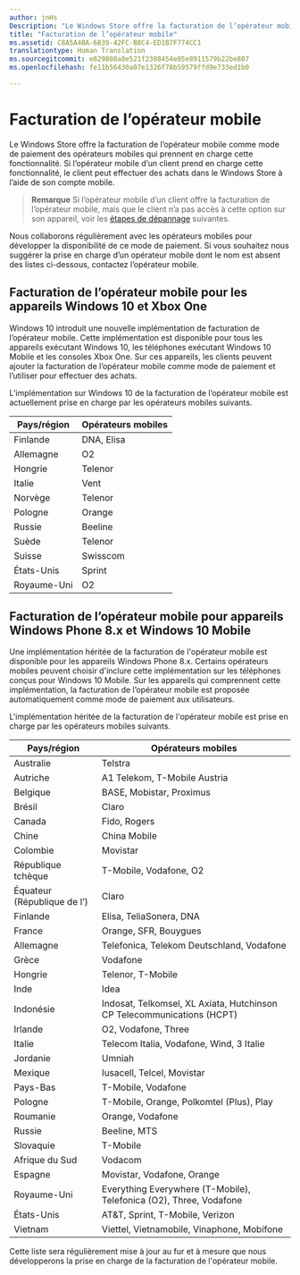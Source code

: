 ```yaml
---
author: jnHs
Description: "Le Windows Store offre la facturation de l’opérateur mobile comme mode de paiement des opérateurs mobiles qui prennent en charge cette fonctionnalité."
title: "Facturation de l’opérateur mobile"
ms.assetid: C8A5A4BA-6B39-42FC-B8C4-ED1B7F774CC1
translationtype: Human Translation
ms.sourcegitcommit: e829808a8e521f2308454e05e8911579b22be807
ms.openlocfilehash: fe11b56430a07e1326f78b59579ffd9e733ed1b0

---
```


# <a name="mobile-operator-billing"></a>Facturation de l’opérateur mobile


Le Windows Store offre la facturation de l’opérateur mobile comme mode de paiement des opérateurs mobiles qui prennent en charge cette fonctionnalité. Si l’opérateur mobile d’un client prend en charge cette fonctionnalité, le client peut effectuer des achats dans le Windows Store à l’aide de son compte mobile.

> **Remarque** Si l’opérateur mobile d’un client offre la facturation de l’opérateur mobile, mais que le client n’a pas accès à cette option sur son appareil, voir les [étapes de dépannage](http://go.microsoft.com/fwlink/p/?LinkId=523993) suivantes.

Nous collaborons régulièrement avec les opérateurs mobiles pour développer la disponibilité de ce mode de paiement. Si vous souhaitez nous suggérer la prise en charge d’un opérateur mobile dont le nom est absent des listes ci-dessous, contactez l’opérateur mobile.

## <a name="mobile-operator-billing-for-windows-10-and-xbox-one-devices"></a>Facturation de l’opérateur mobile pour les appareils Windows 10 et Xbox One

Windows 10 introduit une nouvelle implémentation de facturation de l’opérateur mobile. Cette implémentation est disponible pour tous les appareils exécutant Windows 10, les téléphones exécutant Windows 10 Mobile et les consoles Xbox One. Sur ces appareils, les clients peuvent ajouter la facturation de l’opérateur mobile comme mode de paiement et l’utiliser pour effectuer des achats. 

L’implémentation sur Windows 10 de la facturation de l’opérateur mobile est actuellement prise en charge par les opérateurs mobiles suivants.

| Pays/région  | Opérateurs mobiles |
|-----------------|------------------|
| Finlande         | DNA, Elisa       |
| Allemagne         | O2               |
| Hongrie         | Telenor          |
| Italie           | Vent             |
| Norvège          | Telenor          |
| Pologne          | Orange           |
| Russie          | Beeline          |
| Suède          | Telenor          |
| Suisse     | Swisscom         |
| États-Unis   | Sprint           |
| Royaume-Uni  | O2               |

 

## <a name="mobile-operator-billing-for-windows-phone-8x-and-windows-10-mobile-devices"></a>Facturation de l’opérateur mobile pour appareils Windows Phone 8.x et Windows 10 Mobile


Une implémentation héritée de la facturation de l'opérateur mobile est disponible pour les appareils Windows Phone 8.x. Certains opérateurs mobiles peuvent choisir d'inclure cette implémentation sur les téléphones conçus pour Windows 10 Mobile. Sur les appareils qui comprennent cette implémentation, la facturation de l’opérateur mobile est proposée automatiquement comme mode de paiement aux utilisateurs.

L'implémentation héritée de la facturation de l'opérateur mobile est prise en charge par les opérateurs mobiles suivants.

| Pays/région       | Opérateurs mobiles                                                   |
|----------------------|--------------------------------------------------------------------|
| Australie            | Telstra                                                            |
| Autriche              | A1 Telekom, T-Mobile Austria                                               |
| Belgique              | BASE, Mobistar, Proximus                                           |
| Brésil               | Claro                                                              |
| Canada               | Fido, Rogers                                                       |
| Chine                | China Mobile                                                       |
| Colombie             | Movistar                                                           |
| République tchèque       | T-Mobile, Vodafone, O2                                             |
| Équateur (République de l’)              | Claro                                                              |
| Finlande              | Elisa, TeliaSonera, DNA                                            |
| France               | Orange, SFR, Bouygues                                              |
| Allemagne              | Telefonica, Telekom Deutschland, Vodafone                          |
| Grèce               | Vodafone                                                           |
| Hongrie              | Telenor, T-Mobile                                                  |
| Inde                | Idea                                                               |
| Indonésie            | Indosat, Telkomsel, XL Axiata, Hutchinson CP Telecommunications (HCPT)        |
| Irlande              | O2, Vodafone, Three                                                |
| Italie                | Telecom Italia, Vodafone, Wind, 3 Italie                           |
| Jordanie               | Umniah                                                             |
| Mexique               | Iusacell, Telcel, Movistar                                         |
| Pays-Bas          | T-Mobile, Vodafone                                                 |
| Pologne               | T-Mobile, Orange, Polkomtel (Plus), Play                           |
| Roumanie              | Orange, Vodafone                                                   |
| Russie               | Beeline, MTS                                                       |
| Slovaquie             | T-Mobile                                                           |
| Afrique du Sud         | Vodacom                                                            |
| Espagne                | Movistar, Vodafone, Orange                                         |
| Royaume-Uni       | Everything Everywhere (T-Mobile), Telefonica (O2), Three, Vodafone |
| États-Unis        | AT&amp;T, Sprint, T-Mobile, Verizon                                    |
| Vietnam              | Viettel, Vietnamobile, Vinaphone, Mobifone                         |

 

Cette liste sera régulièrement mise à jour au fur et à mesure que nous développerons la prise en charge de la facturation de l'opérateur mobile.

 

 







<!--HONumber=Dec16_HO1-->


